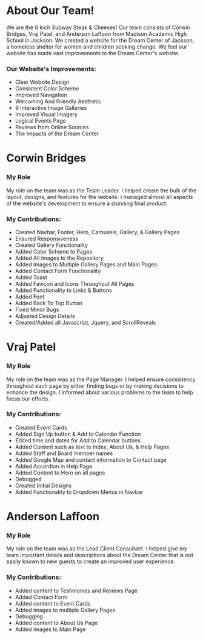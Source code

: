 
# About Our Team!
We are the 6 Inch Subway Steak & Cheeses! Our team consists of Corwin Bridges, Vraj Patel, and Anderson Laffoon from Madison Academic High School in Jackson. We created a website for the Dream Center of Jackson, a homeless shelter for women and children seeking change. We feel our website has made vast improvements to the Dream Center's website.
### Our Website's Improvements:

* Clear Website Design
* Consistent Color Scheme
* Improved Navigation
* Welcoming And Friendly Aesthetic
* 9 Interactive Image Galleries
* Improved Visual Imagery
* Logical Events Page
* Reviews from Online Sources
* The Impacts of the Dream Center

# Corwin Bridges
### My Role
My role on the team was as the Team Leader. I helped create the bulk of the layout, designs, and features for the website. I managed almost all aspects of the website's development to ensure a stunning final product.
### My Contributions:

* Created Navbar, Footer, Hero, Carousels, Gallery, & Gallery Pages
* Ensured Responsiveness
* Created Gallery Functionality
* Added Color Scheme to Pages
* Added All Images to the Repository
* Added Images to Multiple Gallery Pages and Main Pages
* Added Contact Form Functionality
* Added Toast
* Added Favicon and Icons Throughout All Pages
* Added Functionality to Links & Buttons
* Added Font
* Added Back To Top Button
* Fixed Minor Bugs
* Adjusted Design Details
* Created/Added all Javascript, Jquery, and ScrollReveals

# Vraj Patel
### My Role
My role on the team was as the Page Manager. I helped ensure consistency throughout each page by either finding bugs or by making decisions to enhance the design. I informed about various problems to the team to help focus our efforts.

### My Contributions:
* Created Event Cards
* Added Sign Up button & Add to Calendar Function
* Edited time and dates for Add to Calendar buttons
* Added Content such as text to Index, About Us, & Help Pages
* Added Staff and Board member names
* Added Google Map and contact information to Contact page
* Added Accordion in Help Page
* Added Content to Hero on all pages
* Debugged
* Created Initial Designs
* Added Functionality to Dropdown Menus in Navbar

# Anderson Laffoon
### My Role
My role on the team was as the Lead Client Consultant. I helped give my team important details and descriptions about the Dream Center that is not easily known to new guests to create an improved user experience.

### My Contributions:
* Added content to Testimonies and Reviews Page
* Added Contact Form
* Added content to Event Cards
* Added images to multiple Gallery Pages
* Debugging
* Added content to About Us Page
* Added images to Main Page
